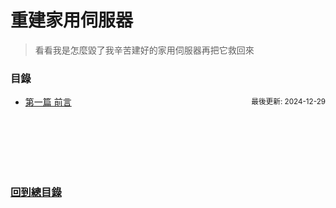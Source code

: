 # 重建家用伺服器

> 看看我是怎麼毀了我辛苦建好的家用伺服器再把它救回來



### 目錄
- <span style="display: flex; justify-content: space-between;">[第一篇 前言](https://lavonzux.github.io/post/20241221)<sub>最後更新: 2024-12-29</sub></span>



<br><br><br><br><br>

### [回到總目錄](https://lavonzux.github.io/ToC/root)
